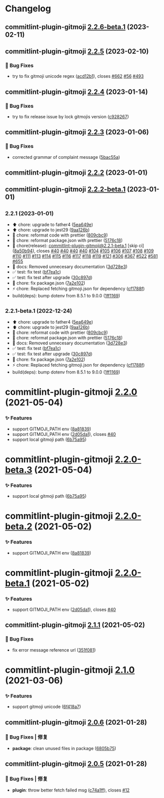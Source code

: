 # Changelog

## commitlint-plugin-gitmoji [2.2.6-beta.1](https://github.com/arvinxx/gitmoji-commit-workflow/compare/commitlint-plugin-gitmoji@2.2.5...commitlint-plugin-gitmoji@2.2.6-beta.1) (2023-02-11)

## commitlint-plugin-gitmoji [2.2.5](https://github.com/arvinxx/gitmoji-commit-workflow/compare/commitlint-plugin-gitmoji@2.2.4...commitlint-plugin-gitmoji@2.2.5) (2023-02-10)

### 🐛 Bug Fixes

- try to fix gitmoji unicode regex ([acd12b1](https://github.com/arvinxx/gitmoji-commit-workflow/commit/acd12b1)), closes [#662](https://github.com/arvinxx/gitmoji-commit-workflow/issues/662) [#56](https://github.com/arvinxx/gitmoji-commit-workflow/issues/56) [#493](https://github.com/arvinxx/gitmoji-commit-workflow/issues/493)

## commitlint-plugin-gitmoji [2.2.4](https://github.com/arvinxx/gitmoji-commit-workflow/compare/commitlint-plugin-gitmoji@2.2.3...commitlint-plugin-gitmoji@2.2.4) (2023-01-14)

### 🐛 Bug Fixes

- try to fix release issue by lock gitmojis version ([c928267](https://github.com/arvinxx/gitmoji-commit-workflow/commit/c928267))

## commitlint-plugin-gitmoji [2.2.3](https://github.com/arvinxx/gitmoji-commit-workflow/compare/commitlint-plugin-gitmoji@2.2.2...commitlint-plugin-gitmoji@2.2.3) (2023-01-06)

### 🐛 Bug Fixes

- corrected grammar of complaint message ([5bac55a](https://github.com/arvinxx/gitmoji-commit-workflow/commit/5bac55a))

## commitlint-plugin-gitmoji [2.2.2](https://github.com/arvinxx/gitmoji-commit-workflow/compare/commitlint-plugin-gitmoji@2.2.1...commitlint-plugin-gitmoji@2.2.2) (2023-01-01)

## commitlint-plugin-gitmoji [2.2.2-beta.1](https://github.com/arvinxx/commitlint-config-gitmoji/compare/commitlint-plugin-gitmoji@2.2.1...commitlint-plugin-gitmoji@2.2.2-beta.1) (2023-01-01)

## <small>2.2.1 (2023-01-01)</small>

- :arrow_up: chore: upgrade to father4 ([5ea649e](https://github.com/arvinxx/commitlint-config-gitmoji/commit/5ea649e))
- :arrow_up: chore: upgrade to jest29 ([9aa126b](https://github.com/arvinxx/commitlint-config-gitmoji/commit/9aa126b))
- :art: chore: reformat code with prettier ([809cbc9](https://github.com/arvinxx/commitlint-config-gitmoji/commit/809cbc9))
- :art: chore: reformat package.json with prettier ([5176c18](https://github.com/arvinxx/commitlint-config-gitmoji/commit/5176c18))
- :bookmark: chore(release): commitlint-plugin-gitmoji@2.2.1-beta.1 [skip ci] ([8a50b94](https://github.com/arvinxx/commitlint-config-gitmoji/commit/8a50b94)), closes [#40](https://github.com/arvinxx/commitlint-config-gitmoji/issues/40) [#40](https://github.com/arvinxx/commitlint-config-gitmoji/issues/40) [#40](https://github.com/arvinxx/commitlint-config-gitmoji/issues/40) [#40](https://github.com/arvinxx/commitlint-config-gitmoji/issues/40) [#104](https://github.com/arvinxx/commitlint-config-gitmoji/issues/104) [#105](https://github.com/arvinxx/commitlint-config-gitmoji/issues/105) [#106](https://github.com/arvinxx/commitlint-config-gitmoji/issues/106) [#107](https://github.com/arvinxx/commitlint-config-gitmoji/issues/107) [#108](https://github.com/arvinxx/commitlint-config-gitmoji/issues/108) [#109](https://github.com/arvinxx/commitlint-config-gitmoji/issues/109) [#110](https://github.com/arvinxx/commitlint-config-gitmoji/issues/110) [#111](https://github.com/arvinxx/commitlint-config-gitmoji/issues/111) [#113](https://github.com/arvinxx/commitlint-config-gitmoji/issues/113) [#114](https://github.com/arvinxx/commitlint-config-gitmoji/issues/114) [#115](https://github.com/arvinxx/commitlint-config-gitmoji/issues/115) [#116](https://github.com/arvinxx/commitlint-config-gitmoji/issues/116) [#117](https://github.com/arvinxx/commitlint-config-gitmoji/issues/117) [#118](https://github.com/arvinxx/commitlint-config-gitmoji/issues/118) [#119](https://github.com/arvinxx/commitlint-config-gitmoji/issues/119) [#121](https://github.com/arvinxx/commitlint-config-gitmoji/issues/121) [#306](https://github.com/arvinxx/commitlint-config-gitmoji/issues/306) [#367](https://github.com/arvinxx/commitlint-config-gitmoji/issues/367) [#522](https://github.com/arvinxx/commitlint-config-gitmoji/issues/522) [#581](https://github.com/arvinxx/commitlint-config-gitmoji/issues/581) [#655](https://github.com/arvinxx/commitlint-config-gitmoji/issues/655)
- :memo: docs: Removed unnecesary documentation ([3d728e3](https://github.com/arvinxx/commitlint-config-gitmoji/commit/3d728e3))
- :white_check_mark: test: fix test ([bf7ea1c](https://github.com/arvinxx/commitlint-config-gitmoji/commit/bf7ea1c))
- :white_check_mark: test: fix test after upgrade ([30c897d](https://github.com/arvinxx/commitlint-config-gitmoji/commit/30c897d))
- :wrench: chore: fix package.json ([7a2e102](https://github.com/arvinxx/commitlint-config-gitmoji/commit/7a2e102))
- :zap: chore: Replaced fetching gitmoji.json for dependency ([cf1788f](https://github.com/arvinxx/commitlint-config-gitmoji/commit/cf1788f))
- build(deps): bump dotenv from 8.5.1 to 9.0.0 ([1ff1169](https://github.com/arvinxx/commitlint-config-gitmoji/commit/1ff1169))

## <small>2.2.1-beta.1 (2022-12-24)</small>

- :arrow_up: chore: upgrade to father4 ([5ea649e](https://github.com/arvinxx/commitlint-config-gitmoji/commit/5ea649e))
- :arrow_up: chore: upgrade to jest29 ([9aa126b](https://github.com/arvinxx/commitlint-config-gitmoji/commit/9aa126b))
- :art: chore: reformat code with prettier ([809cbc9](https://github.com/arvinxx/commitlint-config-gitmoji/commit/809cbc9))
- :art: chore: reformat package.json with prettier ([5176c18](https://github.com/arvinxx/commitlint-config-gitmoji/commit/5176c18))
- :memo: docs: Removed unnecesary documentation ([3d728e3](https://github.com/arvinxx/commitlint-config-gitmoji/commit/3d728e3))
- :white_check_mark: test: fix test ([bf7ea1c](https://github.com/arvinxx/commitlint-config-gitmoji/commit/bf7ea1c))
- :white_check_mark: test: fix test after upgrade ([30c897d](https://github.com/arvinxx/commitlint-config-gitmoji/commit/30c897d))
- :wrench: chore: fix package.json ([7a2e102](https://github.com/arvinxx/commitlint-config-gitmoji/commit/7a2e102))
- :zap: chore: Replaced fetching gitmoji.json for dependency ([cf1788f](https://github.com/arvinxx/commitlint-config-gitmoji/commit/cf1788f))
- build(deps): bump dotenv from 8.5.1 to 9.0.0 ([1ff1169](https://github.com/arvinxx/commitlint-config-gitmoji/commit/1ff1169))

# commitlint-plugin-gitmoji [2.2.0](https://github.com/arvinxx/commitlint-config-gitmoji/compare/commitlint-plugin-gitmoji@2.1.1...commitlint-plugin-gitmoji@2.2.0) (2021-05-04)

### ✨ Features

- support GITMOJI_PATH env ([8a81839](https://github.com/arvinxx/commitlint-config-gitmoji/commit/8a81839))
- support GITMOJI_PATH env ([2d05da1](https://github.com/arvinxx/commitlint-config-gitmoji/commit/2d05da1)), closes [#40](https://github.com/arvinxx/commitlint-config-gitmoji/issues/40)
- support local gitmoji path ([6b75a95](https://github.com/arvinxx/commitlint-config-gitmoji/commit/6b75a95))

# commitlint-plugin-gitmoji [2.2.0-beta.3](https://github.com/arvinxx/commitlint-config-gitmoji/compare/commitlint-plugin-gitmoji@2.2.0-beta.2...commitlint-plugin-gitmoji@2.2.0-beta.3) (2021-05-04)

### ✨ Features

- support local gitmoji path ([6b75a95](https://github.com/arvinxx/commitlint-config-gitmoji/commit/6b75a95))

# commitlint-plugin-gitmoji [2.2.0-beta.2](https://github.com/arvinxx/commitlint-config-gitmoji/compare/commitlint-plugin-gitmoji@2.2.0-beta.1...commitlint-plugin-gitmoji@2.2.0-beta.2) (2021-05-02)

### ✨ Features

- support GITMOJI_PATH env ([8a81839](https://github.com/arvinxx/commitlint-config-gitmoji/commit/8a81839))

# commitlint-plugin-gitmoji [2.2.0-beta.1](https://github.com/arvinxx/commitlint-config-gitmoji/compare/commitlint-plugin-gitmoji@2.1.0...commitlint-plugin-gitmoji@2.2.0-beta.1) (2021-05-02)

### ✨ Features

- support GITMOJI_PATH env ([2d05da1](https://github.com/arvinxx/commitlint-config-gitmoji/commit/2d05da1)), closes [#40](https://github.com/arvinxx/commitlint-config-gitmoji/issues/40)

## commitlint-plugin-gitmoji [2.1.1](https://github.com/arvinxx/commitlint-config-gitmoji/compare/commitlint-plugin-gitmoji@2.1.0...commitlint-plugin-gitmoji@2.1.1) (2021-05-02)

### 🐛 Bug Fixes

- fix error message reference url ([351f081](https://github.com/arvinxx/commitlint-config-gitmoji/commit/351f081))

# commitlint-plugin-gitmoji [2.1.0](https://github.com/arvinxx/commitlint-config-gitmoji/compare/commitlint-plugin-gitmoji@2.0.6...commitlint-plugin-gitmoji@2.1.0) (2021-03-06)

### ✨ Features

- support gitmoji unicode ([6f418a7](https://github.com/arvinxx/commitlint-config-gitmoji/commit/6f418a7))

## commitlint-plugin-gitmoji [2.0.6](https://github.com/arvinxx/commitlint-config-gitmoji/compare/commitlint-plugin-gitmoji@2.0.5...commitlint-plugin-gitmoji@2.0.6) (2021-01-28)

### 🐛 Bug Fixes | 修复

- **package**: clean unused files in package ([6805b75](https://github.com/arvinxx/commitlint-config-gitmoji/commit/6805b75))

## commitlint-plugin-gitmoji [2.0.5](https://github.com/arvinxx/commitlint-config-gitmoji/compare/commitlint-plugin-gitmoji@2.0.4...commitlint-plugin-gitmoji@2.0.5) (2021-01-28)

### 🐛 Bug Fixes | 修复

- **plugin**: throw better fetch failed msg ([c74a1ff](https://github.com/arvinxx/commitlint-config-gitmoji/commit/c74a1ff)), closes [#12](https://github.com/arvinxx/commitlint-config-gitmoji/issues/12)
